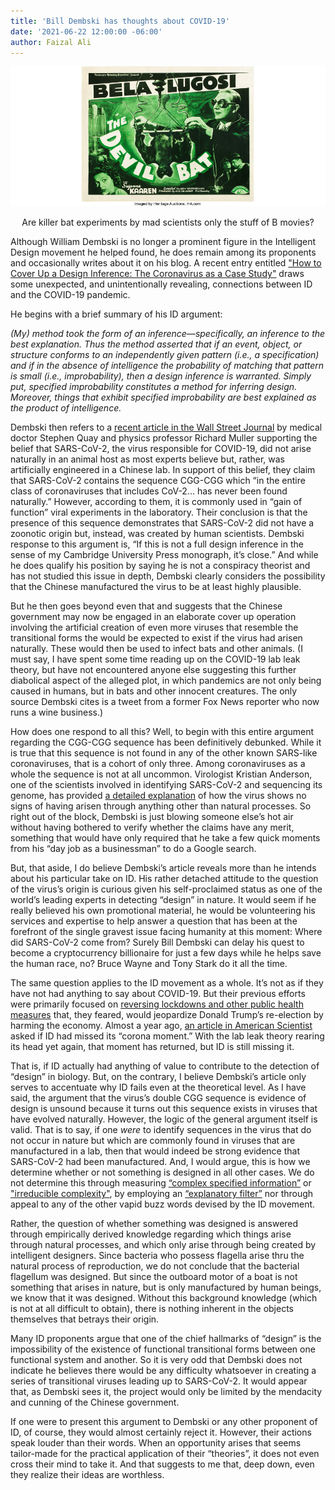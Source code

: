 ```yaml
---
title: 'Bill Dembski has thoughts about COVID-19'
date: '2021-06-22 12:00:00 -06:00'
author: Faizal Ali  
---
```


![Devil Bat movie](/uploads/2021/Devilbat.png)
<div align="center">
  Are killer bat experiments by mad scientists only the stuff of B movies?
  </div>

<p>
<p>Although William Dembski is no longer a prominent figure in the Intelligent Design movement he helped found, he does remain among its proponents and occasionally writes about it on his blog.  A recent entry entitled <a href="https://billdembski.com/intelligent-design/how-to-cover-up-design-inferences/">"How to Cover Up a Design Inference: The Coronavirus as a Case Study"</a> draws some unexpected, and unintentionally revealing, connections between ID and the COVID-19 pandemic.</p> 
<p>He begins with a brief summary of his ID argument:</p>
<p><i>(My) method took the form of an inference—specifically, an inference to the best explanation. Thus the method asserted that if an event, object, or structure conforms to an independently given pattern (i.e., a specification) and if in the absence of intelligence the probability of matching that pattern is small (i.e., improbability), then a design inference is warranted. Simply put, specified improbability constitutes a method for inferring design. Moreover, things that exhibit specified improbability are best explained as the product of intelligence.</i></p>
<p>Dembski then refers to a <a href="https://www.wsj.com/articles/the-science-suggests-a-wuhan-lab-leak-11622995184">recent article in the Wall Street Journal</a> by medical doctor Stephen Quay and physics professor Richard Muller supporting the belief that SARS-CoV-2, the virus responsible for COVID-19, did not arise naturally in an animal host as most experts believe but, rather, was artificially engineered in a Chinese lab.  In support of this belief, they claim that SARS-CoV-2 contains the sequence CGG-CGG which “in the entire class of coronaviruses that includes CoV-2… has never been found naturally.”  However, according to them, it is commonly used in “gain of function” viral experiments in the laboratory.  Their conclusion is that the presence of this sequence demonstrates that SARS-CoV-2 did not have a zoonotic origin but, instead, was created by human scientists.  Dembski response to this argument is, “If this is not a full design inference in the sense of my Cambridge University Press monograph, it’s close.”  And while he does qualify his position by saying he is not a conspiracy theorist and has not studied this issue in depth, Dembski clearly considers the possibility that the Chinese manufactured the virus to be at least highly plausible.<p>

<!--more-->

<p>But he then goes beyond even that and suggests that the Chinese government may now be engaged in an elaborate cover up operation involving the artificial creation of even more viruses that resemble the transitional forms the would be expected to exist if the virus had arisen naturally.  These would then be used to infect bats and other animals.  (I must say, I have spent some time reading up on the COVID-19 lab leak theory, but have not encountered anyone else suggesting this further diabolical aspect of the alleged plot, in which pandemics are not only being caused in humans, but in bats and other innocent creatures.  The only source Dembski cites is a tweet from a former Fox News reporter who now runs a wine business.)</p>
<p>How does one respond to all this?  Well, to begin with this entire argument regarding the CGG-CGG sequence has been definitively debunked.  While it is true that this sequence is not found in any of the other known SARS-like coronaviruses, that is a cohort of only three.  Among coronaviruses as a whole the sequence is not at all uncommon.  Virologist Kristian Anderson, one of the scientists involved in identifying SARS-CoV-2 and sequencing its genome, has provided <a href="https://medium.com/beingwell/nobel-winning-virologist-eats-wuhan-crow-1709ba20ef7d">a detailed explanation</a> of how the virus shows no signs of having arisen through anything other than natural processes. So right out of the block, Dembski is just blowing someone else’s hot air without having bothered to verify whether the claims have any merit, something that would have only required that he take a few quick moments from his “day job as a businessman” to do a Google search.</p>
<p>But, that aside, I do believe Dembski’s article reveals more than he intends about his particular take on ID.  His rather detached attitude to the question of the virus’s origin is curious given his self-proclaimed status as one of the world’s leading experts in detecting “design” in nature.  It would seem if he really believed his own promotional material, he would be volunteering his services and expertise to help answer a question that has been at the forefront of the single gravest issue facing humanity at this moment:  Where did SARS-CoV-2 come from?  Surely Bill Dembski can delay his quest to become a cryptocurrency billionaire for just a few days while he helps save the human race, no?  Bruce Wayne and Tony Stark do it all the time.</p>
<p>The same question applies to the ID movement as a whole.  It’s not as if they have not had anything to say about COVID-19.  But their previous efforts were primarily focused on <a href="https://thefederalist.com/2020/05/14/trump-needs-to-recruit-a-medical-red-team-to-challenge-lockdown-manic-governors/">reversing lockdowns and other public health measures</a> that, they feared, would jeopardize Donald Trump’s re-election by harming the economy.  Almost a year ago, <a href="https://www.americanscientist.org/blog/macroscope/did-intelligent-design-just-miss-its-corona-moment">an article in American Scientist</a> asked if ID had missed its “corona moment.” With the lab leak theory rearing its head yet again, that moment has returned, but ID is still missing it.</p>
<p>That is, if ID actually had anything of value to contribute to the detection of “design” in biology.  But, on the contrary, I believe Dembski’s article only serves to accentuate why ID fails even at the theoretical level.  As I have said, the argument that the virus’s double CGG sequence is evidence of design is unsound because it turns out this sequence exists in viruses that have evolved naturally.  However, the logic of the general argument itself is valid.  That is to say, if one <i>were</i> to identify sequences in the virus that do not occur in nature but which are commonly found in viruses that are manufactured in a lab, then that would indeed be strong evidence that SARS-CoV-2 had been manufactured. And, I would argue, this is how we determine whether or not something is designed in all other cases.  We do not determine this through measuring <a href="http://users.fred.net/tds/lab/papers/ev/dembski/specified.complexity.html">“complex specified information”</a> or <a href="https://ncse.ngo/review-michael-behes-darwins-black-box">"irreducible complexity"</a>, by employing an <a href="http://www.talkdesign.org/faqs/theftovertoil/theftovertoil.html">“explanatory filter”</a> nor through appeal to any of the other vapid buzz words devised by the ID movement.</p>
<p>Rather, the question of whether something was designed is answered through empirically derived knowledge regarding which things arise through natural processes, and which only arise through being created by intelligent designers.  Since bacteria who possess flagella arise thru the natural process of reproduction, we do not conclude that the bacterial flagellum was designed.  But since the outboard motor of a boat is not something that arises in nature, but is only manufactured by human beings, we know that it was designed. Without this background knowledge (which is not at all difficult to obtain), there is nothing inherent in the objects themselves that betrays their origin.</p>
<p>Many ID proponents argue that one of the chief hallmarks of “design” is the impossibility of the existence of functional transitional forms between one functional system and another.  So it is very odd that Dembski does not indicate he believes there would be any difficulty whatsoever in creating a series of transitional viruses leading up to SARS-CoV-2.  It would appear that, as Dembski sees it, the project would only be limited by the mendacity and cunning of the Chinese government.</p>
<p>If one were to present this argument to Dembski or any other proponent of ID, of course, they would almost certainly reject it.  However, their actions speak louder than their words.  When an opportunity arises that seems tailor-made for the practical application of their “theories”, it does not even cross their mind to take it.  And that suggests to me that, deep down, even they realize their ideas are worthless.</p>

